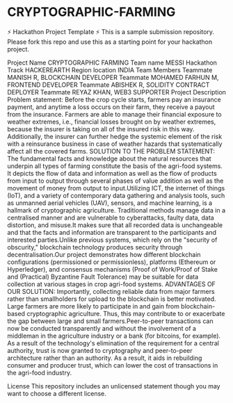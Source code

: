 # CRYPTOGRAPHIC-FARMING
 
⚡ Hackathon Project Template ⚡
This is a sample submission repository. Please fork this repo and use this as a starting point for your hackathon project.

Project Name CRYPTOGRAPHIC FARMING
Team name MESSI
Hackathon Track HACKEREARTH
Region location INDIA
Team Members
Teammate MANISH R, BLOCKCHAIN DEVELOPER
Teammate MOHAMED FARHUN M, FRONTEND DEVELOPER
Teammate ABISHEK R, SOLIDITY CONTRACT DEPLOYER
Teammate REYAZ KHAN, WEB3 SUPPORTER
Project Description
 Problem statement:
Before the crop cycle starts, farmers pay an insurance payment, and anytime a loss occurs on
their farm, they receive a payout from the insurance. Farmers are able to manage their
financial exposure to weather extremes, i.e., financial losses brought on by weather extremes,
because the insurer is taking on all of the insured risk in this way. Additionally, the insurer can
further hedge the systemic element of the risk with a reinsurance business in case of weather
hazards that systematically affect all the covered farms.
SOLUTION TO THE PROBLEM STATEMENT:
The fundamental facts and knowledge about the natural resources that underpin all types of
farming constitute the basis of the agri-food systems. It depicts the flow of data and information
as well as the flow of products from input to output through several phases of value addition as
well as the movement of money from output to input.Utilizing ICT, the internet of things (IoT),
and a variety of contemporary data gathering and analysis tools, such as unmanned aerial
vehicles (UAV), sensors, and machine learning, is a hallmark of cryptographic agriculture.
Traditional methods manage data in a centralised manner and are vulnerable to cyberattacks,
faulty data, data distortion, and misuse.It makes sure that all recorded data is unchangeable
and that the facts and information are transparent to the participants and interested
parties.Unlike previous systems, which rely on the "security of obscurity," blockchain
technology produces security through decentralisation.Our project demonstrates how different
blockchain configurations (permissioned or permissionless), platforms (Ethereum or
Hyperledger), and consensus mechanisms (Proof of Work/Proof of Stake and (Practical)
Byzantine Fault Tolerance) may be suitable for data collection at various stages in crop
agri-food systems.
ADVANTAGES OF OUR SOLUTION:
Importantly, collecting reliable data from major farmers rather than smallholders for upload to
the blockchain is better motivated. Large farmers are more likely to participate in and gain from
blockchain-based cryptographic agriculture. Thus, this may contribute to or exacerbate the gap
between large and small farmers.Peer-to-peer transactions can now be conducted
transparently and without the involvement of a middleman in the agriculture industry or a bank
(for bitcoins, for example). As a result of the technology's elimination of the requirement for a
central authority, trust is now granted to cryptography and peer-to-peer architecture rather than
an authority. As a result, it aids in rebuilding consumer and producer trust, which can lower the
cost of transactions in the agri-food industry.

License
This repository includes an unlicensed statement though you may want to choose a different license.
